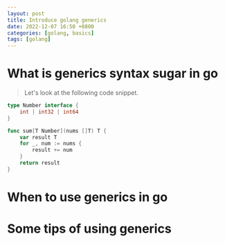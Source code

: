 ```yaml
---
layout: post
title: Introduce golang generics
date: 2022-12-07 16:50 +0800
categories: [golang, basics]
tags: [golang]
---
```

# What is generics syntax sugar in go

> Let's look at the following code snippet.

```go
type Number interface {
	int | int32 | int64
}

func sum[T Number](nums []T) T {
	var result T
	for _, num := nums {
		result += num
	}
	return result
}
```

# When to use generics in go

# Some tips of using generics
